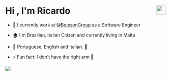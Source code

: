 <h1>Hi <img src="https://github.com/TheDudeThatCode/TheDudeThatCode/blob/master/Assets/Hi.gif" width="29px" align="right">, I'm Ricardo</h1> 


- 🔭 I currently work at [@BetssonGroup](https://www.betssongroup.com/) as a Software Engineer

- :house: I'm Brazilian, Italian Citizen and currently living in Malta

- :tongue: Portuguese, English and Italian. :eyes:

- ⚡ Fun fact: I don't have the right arm :muscle:

![](https://komarev.com/ghpvc/?username=ricardotondello)
